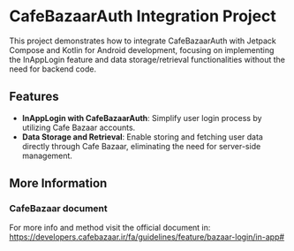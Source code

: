 # CafeBazaarAuth Integration Project

This project demonstrates how to integrate CafeBazaarAuth with Jetpack Compose and Kotlin for Android development, focusing on implementing the InAppLogin feature and data storage/retrieval functionalities without the need for backend code.

## Features

- **InAppLogin with CafeBazaarAuth**: Simplify user login process by utilizing Cafe Bazaar accounts.
- **Data Storage and Retrieval**: Enable storing and fetching user data directly through Cafe Bazaar, eliminating the need for server-side management.

## More Information

### CafeBazaar document
For more info and method visit the official document in:
https://developers.cafebazaar.ir/fa/guidelines/feature/bazaar-login/in-app#
